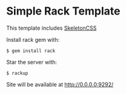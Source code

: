 Simple Rack Template
====================

This template includes [SkeletonCSS](http://www.getskeleton.com)

Install rack gem with:

    $ gem install rack

Star the server with:

    $ rackup

Site will be available at http://0.0.0.0:9292/
